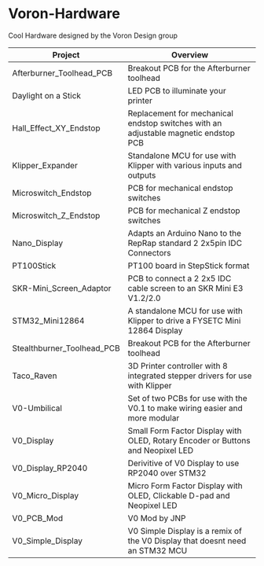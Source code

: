 # Voron-Hardware
Cool Hardware designed by the Voron Design group

| Project                    |      Overview                                                                       |
|----------------------------|-------------------------------------------------------------------------------------|
| Afterburner_Toolhead_PCB   | Breakout PCB for the Afterburner toolhead                                           |
| Daylight on a Stick        | LED PCB to illuminate your printer                                                  |
| Hall_Effect_XY_Endstop     | Replacement for mechanical endstop switches with an adjustable magnetic endstop PCB |
| Klipper_Expander           | Standalone MCU for use with Klipper with various inputs and outputs                 |
| Microswitch_Endstop        | PCB for mechanical endstop switches                                                 |
| Microswitch_Z_Endstop      | PCB for mechanical Z endstop switches                                               |
| Nano_Display               | Adapts an Arduino Nano to the RepRap standard 2 2x5pin IDC Connectors               |
| PT100Stick                 | PT100 board in StepStick format                                                     |
| SKR-Mini_Screen_Adaptor    | PCB to connect a 2 2x5 IDC cable screen to an SKR Mini E3 V1.2/2.0                  |
| STM32_Mini12864            | A standalone MCU for use with Klipper to drive a FYSETC Mini 12864 Display          |
| Stealthburner_Toolhead_PCB | Breakout PCB for the Afterburner toolhead                                           |
| Taco_Raven                 | 3D Printer controller with 8 integrated stepper drivers for use with Klipper        |
| V0-Umbilical               | Set of two PCBs for use with the V0.1 to make wiring easier and more modular        |
| V0_Display                 | Small Form Factor Display with OLED, Rotary Encoder or Buttons and Neopixel LED     |
| V0_Display_RP2040	         | Derivitive of V0 Display to use RP2040 over STM32                                   |
| V0_Micro_Display           | Micro Form Factor Display with OLED, Clickable D-pad and Neopixel LED               |
| V0_PCB_Mod                 | V0 Mod by JNP                                                                       |
| V0_Simple_Display          | V0 Simple Display is a remix of the V0 Display that doesnt need an STM32 MCU        |
